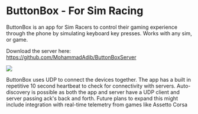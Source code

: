 # ButtonBox - For Sim Racing

ButtonBox is an app for Sim Racers to control their gaming experience through the phone by simulating keyboard key presses. Works with any sim, or game.

Download the server here: https://github.com/MohammadAdib/ButtonBoxServer

![](https://i.imgur.com/CtKS1tB.png)

ButtonBox uses UDP to connect the devices together. The app has a built in repetitive 10 second heartbeat to check for connectivity with servers. Auto-discovery is possible as both the app and server have a UDP client and server passing ack's back and forth. Future plans to expand this might include integration with real-time telemetry from games like Assetto Corsa
